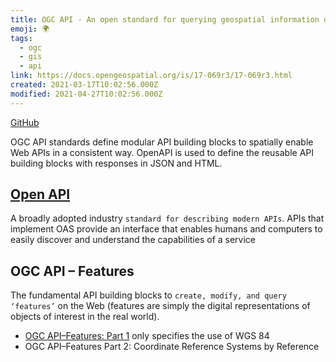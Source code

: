 ```yaml
---
title: OGC API - An open standard for querying geospatial information on the web
emoji: 🌍
tags:
  - ogc
  - gis
  - api
link: https://docs.opengeospatial.org/is/17-069r3/17-069r3.html
created: 2021-03-17T10:02:56.000Z
modified: 2021-04-27T10:02:56.000Z
---
```


[GitHub](https://github.com/opengeospatial/ogcapi-features)

OGC API standards define modular API building blocks to spatially enable Web APIs in a consistent way. OpenAPI is used to define the reusable API building blocks with responses in JSON and HTML.

## [Open API](https://spec.openapis.org/oas/v3.1.0)

A broadly adopted industry `standard for describing modern APIs`. APIs that implement OAS provide an interface that enables humans and computers to easily discover and understand the capabilities of a service

## OGC API – Features

The fundamental API building blocks to `create, modify, and query ‘features’` on the Web (features are simply the digital representations of objects of interest in the real world).

- [OGC API–Features: Part 1](http://mail.opengeospatial.org/lists/lt.php?tid=fR4FVVRQAQFRVR1TAA5TSFBTAQMZUQAABhkMU1MBDgADVwNWBwFKXABUVlUBWVJIXQcFDhkEVVwCGQAHBgEVAABQUQRRAVVUU1sEGQNcUFMFBQBWGQkGBQYZDVcGAhUPBgQGGVNSBQdSUANdAVsFBA) only specifies the use of WGS 84
- OGC API–Features Part 2: Coordinate Reference Systems by Reference
